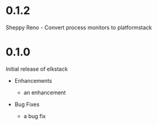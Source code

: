# 0.1.2
Sheppy Reno - Convert process monitors to platformstack 

# 0.1.0

Initial release of elkstack

* Enhancements
  * an enhancement

* Bug Fixes
  * a bug fix
